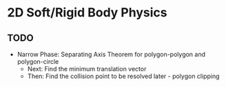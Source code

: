 # 2D Soft/Rigid Body Physics
## TODO
- Narrow Phase: Separating Axis Theorem for polygon-polygon and polygon-circle
    - Next: Find the minimum translation vector
    - Then: Find the collision point to be resolved later - polygon clipping